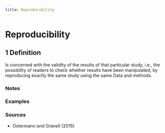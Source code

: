 ```yaml
---
title: Reproducibility
---
```


# Reproducibility

## 1 Definition

Is concerned with the validity of the results of that particular study, i.e., the possibility of readers to check whether results have been manipulated, by reproducing exactly the same study using the same Data and methods.

### Notes 

### Examples 

### Sources 
- Ostermann and Granell (2015)
